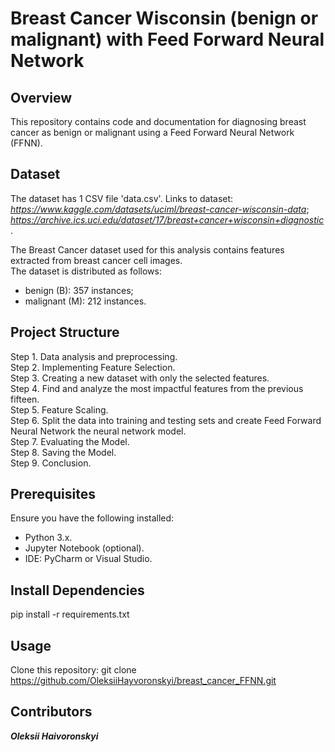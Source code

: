 			
# **Breast Cancer Wisconsin (benign or malignant) with Feed Forward Neural Network**


## Overview

This repository contains code and documentation for diagnosing
breast cancer as benign or malignant using a Feed Forward Neural Network (FFNN).


## Dataset

The dataset has 1 CSV file 'data.csv'.
Links to dataset:
<br>*https://www.kaggle.com/datasets/uciml/breast-cancer-wisconsin-data*;
<br>*https://archive.ics.uci.edu/dataset/17/breast+cancer+wisconsin+diagnostic*.

The Breast Cancer dataset used for this analysis contains features extracted from breast cancer cell images.
<br>The dataset is distributed as follows:
- benign (B): 357 instances;
- malignant (M): 212 instances.


## Project Structure

Step 1. Data analysis and preprocessing.
<br>Step 2. Implementing Feature Selection.
<br>Step 3. Creating a new dataset with only the selected features.
<br>Step 4. Find and analyze the most impactful features from the previous fifteen.
<br>Step 5. Feature Scaling.
<br>Step 6. Split the data into training and testing sets and create Feed Forward Neural Network the neural network model.
<br>Step 7. Evaluating the Model.
<br>Step 8. Saving the Model.
<br>Step 9. Conclusion.


## Prerequisites

Ensure you have the following installed:

- Python 3.x.
- Jupyter Notebook (optional).
- IDE: PyCharm or Visual Studio.


## Install Dependencies

pip install -r requirements.txt


## Usage

Clone this repository:
git clone https://github.com/OleksiiHayvoronskyi/breast_cancer_FFNN.git


## Contributors
***Oleksii Haivoronskyi***



